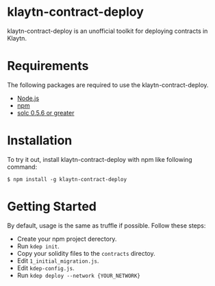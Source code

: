klaytn-contract-deploy
=================

klaytn-contract-deploy is an unofficial toolkit for deploying contracts in Klaytn.

Requirements
=================

The following packages are required to use the klaytn-contract-deploy.
- [Node.js](https://nodejs.org/en/download/)
- [npm](https://www.npmjs.com/get-npm)
- [solc 0.5.6 or greater](https://solidity.readthedocs.io/en/v0.5.6/installing-solidity.html/)

Installation
=================
To try it out, install klaytn-contract-deploy with npm like following command:

```
$ npm install -g klaytn-contract-deploy 
```

Getting Started
=================
By default, usage is the same as truffle if possible. Follow these steps:

- Create your npm project derectory.
- Run `kdep init`.
- Copy your solidity files to the `contracts` directoy.
- Edit `1_initial_migration.js`.
- Edit `kdep-config.js`.
- Run `kdep deploy --network {YOUR_NETWORK}`

